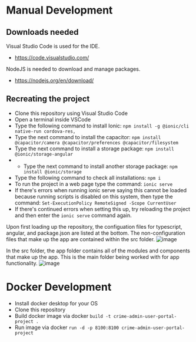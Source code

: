 # Manual Development

## Downloads needed
Visual Studio Code is used for the IDE.
* https://code.visualstudio.com/

NodeJS is needed to download and manage packages.
* https://nodejs.org/en/download/

## Recreating the project
* Clone this repository using Visual Studio Code
* Open a terminal inside VSCode
* Type the following command to install Ionic: `npm install -g @ionic/cli native-run cordova-res,`
* Type the next command to install the capacitor: `npm install @capacitor/camera @capacitor/preferences @capacitor/filesystem`
* Type the next command to install a storage package: `npm install @ionic/storage-angular`
* * Type the next command to install another storage package: `npm install @ionic/storage`
* Type the following command to check all installations: `npm i`
* To run the project in a web page type the command: `ionic serve`
* If there's errors when running ionic serve saying this cannot be loaded because running scripts is disabled on this system, then type the command: `Set-ExecutionPolicy RemoteSigned -Scope CurrentUser`
* If there's continued errors when setting this up, try reloading the project and then enter the `ionic serve` command again.

Upon first loading up the repository, the configuation files for typescript, angular, and package.json are listed at the bottom. The non-configuration files that make up the app are contained within the src folder.
![image](https://user-images.githubusercontent.com/77819572/198145701-1935e520-7578-4d9c-9de7-4a3d276123a4.png)

In the src folder, the app folder contains all of the modules and components that make up the app. This is the main folder being worked with for app functionality.
![image](https://user-images.githubusercontent.com/77819572/198146683-b32b47a8-4a8f-4d1d-a198-75f891fc4d23.png)

# Docker Development
* Install docker desktop for your OS
* Clone this repository 
* Build docker image via docker `build -t crime-admin-user-portal-project .`
* Run image via docker `run -d -p 8100:8100 crime-admin-user-portal-project`

